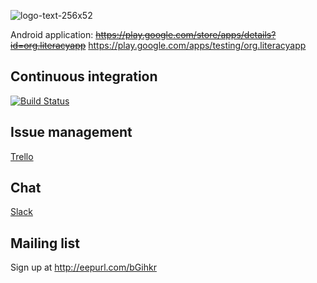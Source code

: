 ![logo-text-256x52](https://cloud.githubusercontent.com/assets/15718174/12427414/69022b0c-bedf-11e5-99d4-172819f03de2.png)

Android application: ~~https://play.google.com/store/apps/details?id=org.literacyapp~~ https://play.google.com/apps/testing/org.literacyapp

## Continuous integration
[![Build Status](https://travis-ci.org/literacyapp-org/literacyapp-android.svg)](https://travis-ci.org/literacyapp-org/literacyapp-android)

## Issue management
[Trello](https://trello.com/b/les4HgKG/team-development)

## Chat
[Slack](https://literacyapp.slack.com/messages/team-development)

## Mailing list
Sign up at http://eepurl.com/bGihkr
